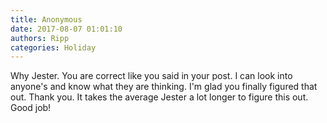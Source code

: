 ```yaml
---
title: Anonymous
date: 2017-08-07 01:01:10
authors: Ripp
categories: Holiday
---
```


 Why Jester.  You are correct like you said in your post. I can look into anyone's and know what they are thinking. I'm glad you finally figured that out. Thank you. It takes the average Jester a lot longer to figure this out. Good job!